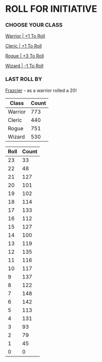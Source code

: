 # ROLL FOR INITIATIVE
### CHOOSE YOUR CLASS

[Warrior | +1 To Roll](https://github.com/benjaminsampica/benjaminsampica/issues/new?title=roll%7Cwarrior&body=Just+click+%27Create%27.)

[Cleric | +1 To Roll](https://github.com/benjaminsampica/benjaminsampica/issues/new?title=roll%7Ccleric&body=Just+click+%27Create%27.)

[Rogue | +3 To Roll](https://github.com/benjaminsampica/benjaminsampica/issues/new?title=roll%7Crogue&body=Just+click+%27Create%27.)

[Wizard | -1 To Roll](https://github.com/benjaminsampica/benjaminsampica/issues/new?title=roll%7Cwizard&body=Just+click+%27Create%27.)
### LAST ROLL BY
[Frazcier](https://www.github.com/Frazcier) - as a warrior rolled a 20!

|Class|Count|
|-|-|
|Warrior|773|
|Cleric|440|
|Rogue|751|
|Wizard|530|

|Roll|Count|
|-|-|
|23|33
|22|48
|21|127
|20|101
|19|102
|18|114
|17|133
|16|112
|15|127
|14|100
|13|119
|12|135
|11|116
|10|117
|9|137
|8|122
|7|148
|6|142
|5|113
|4|131
|3|93
|2|79
|1|45
|0|0
